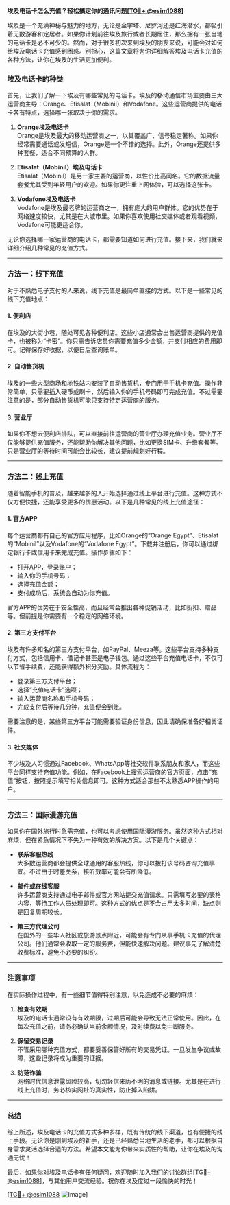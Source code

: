 **埃及电话卡怎么充值？轻松搞定你的通讯问题[[TG💪+ @esim1088](https://t.me/s/esim1088)]**

埃及是一个充满神秘与魅力的地方，无论是金字塔、尼罗河还是红海潜水，都吸引着无数游客和定居者。如果你计划前往埃及旅行或者长期居住，那么拥有一张当地的电话卡是必不可少的。然而，对于很多初次来到埃及的朋友来说，可能会对如何给埃及电话卡充值感到困惑。别担心，这篇文章将为你详细解答埃及电话卡充值的各种方法，让你在埃及的生活更加便利。

### 埃及电话卡的种类

首先，让我们了解一下埃及有哪些常见的电话卡。埃及的移动通信市场主要由三大运营商主导：Orange、Etisalat（Mobinil）和Vodafone。这些运营商提供的电话卡各有特点，选择哪一张取决于你的需求。

1. **Orange埃及电话卡**  
   Orange是埃及最大的移动运营商之一，以其覆盖广、信号稳定著称。如果你经常需要通话或发短信，Orange是一个不错的选择。此外，Orange还提供多种套餐，适合不同预算的人群。

2. **Etisalat（Mobinil）埃及电话卡**  
   Etisalat（Mobinil）是另一家主要的运营商，以性价比高闻名。它的数据流量套餐尤其受到年轻用户的欢迎。如果你更注重上网体验，可以选择这张卡。

3. **Vodafone埃及电话卡**  
   Vodafone是埃及最老牌的运营商之一，拥有庞大的用户群体。它的优势在于网络速度较快，尤其是在大城市里。如果你喜欢使用社交媒体或者观看视频，Vodafone可能更适合你。

无论你选择哪一家运营商的电话卡，都需要知道如何进行充值。接下来，我们就来详细介绍几种常见的充值方式。

---

### 方法一：线下充值

对于不熟悉电子支付的人来说，线下充值是最简单直接的方式。以下是一些常见的线下充值地点：

#### 1. **便利店**
   在埃及的大街小巷，随处可见各种便利店。这些小店通常会出售运营商提供的充值卡，也被称为“卡密”。你只需告诉店员你需要充值多少金额，并支付相应的费用即可。记得保存好收据，以便日后查询账单。

#### 2. **自动售货机**
   埃及的一些大型商场和地铁站内安装了自动售货机，专门用于手机卡充值。操作非常简单，只需要插入硬币或刷卡，然后输入你的手机号码即可完成充值。不过需要注意的是，部分自动售货机可能只支持特定运营商的服务。

#### 3. **营业厅**
   如果你不想去便利店排队，可以直接前往运营商的营业厅办理充值业务。营业厅不仅能够提供充值服务，还能帮助你解决其他问题，比如更换SIM卡、升级套餐等。只是营业厅的等待时间可能会比较长，建议提前规划好行程。

---

### 方法二：线上充值

随着智能手机的普及，越来越多的人开始选择通过线上平台进行充值。这种方式不仅方便快捷，还能享受更多的优惠活动。以下是几种常见的线上充值途径：

#### 1. **官方APP**
   每个运营商都有自己的官方应用程序，比如Orange的“Orange Egypt”、Etisalat的“Mobinil”以及Vodafone的“Vodafone Egypt”。下载并注册后，你可以通过绑定银行卡或信用卡来完成充值。操作步骤如下：
   - 打开APP，登录账户；
   - 输入你的手机号码；
   - 选择充值金额；
   - 支付成功后，系统会自动为你充值。

   官方APP的优势在于安全性高，而且经常会推出各种促销活动，比如折扣、赠品等。但前提是你需要有一个稳定的网络环境。

#### 2. **第三方支付平台**
   埃及有许多知名的第三方支付平台，如PayPal、Meeza等。这些平台支持多种支付方式，包括信用卡、借记卡甚至是电子钱包。通过这些平台充值电话卡，不仅可以节省手续费，还能获得额外积分奖励。具体流程为：
   - 登录第三方支付平台；
   - 选择“充值电话卡”选项；
   - 输入运营商名称和手机号码；
   - 完成支付后等待几分钟，充值便会到账。

   需要注意的是，某些第三方平台可能需要验证身份信息，因此请确保准备好相关证件。

#### 3. **社交媒体**
   不少埃及人习惯通过Facebook、WhatsApp等社交软件联系朋友和家人，而这些平台同样支持充值功能。例如，在Facebook上搜索运营商的官方页面，点击“充值”按钮，按照提示填写相关信息即可。这种方式适合那些不太熟悉APP操作的用户。

---

### 方法三：国际漫游充值

如果你在国外旅行时急需充值，也可以考虑使用国际漫游服务。虽然这种方式相对麻烦，但在紧急情况下不失为一种有效的解决方案。以下是几个关键点：

- **联系客服热线**  
  大多数运营商都会提供全球通用的客服热线，你可以拨打该号码咨询充值事宜。不过由于时差关系，接听效率可能会有所降低。

- **邮件或在线客服**  
  许多运营商支持通过电子邮件或官方网站提交充值请求。只需填写必要的表格内容，等待工作人员处理即可。这种方式的优点是不会占用太多时间，缺点则是回复周期较长。

- **第三方代理公司**  
  在国外的一些华人社区或旅游景点附近，可能会有专门从事手机卡充值的代理公司。他们通常会收取一定的服务费，但能快速解决问题。建议事先了解清楚收费标准，避免不必要的纠纷。

---

### 注意事项

在实际操作过程中，有一些细节值得特别注意，以免造成不必要的麻烦：

1. **检查有效期**  
   埃及的电话卡通常设有有效期限，过期后可能会导致无法正常使用。因此，在每次充值之前，请务必确认当前余额情况，及时续费以免中断服务。

2. **保留交易记录**  
   不管采用哪种充值方式，都要妥善保管好所有的交易凭证。一旦发生争议或故障，这些记录将成为重要的证据。

3. **防范诈骗**  
   网络时代信息泄露风险较高，切勿轻信来历不明的消息或链接。尤其是在进行线上充值时，务必核实网址的真实性，防止掉入陷阱。

---

### 总结

综上所述，埃及电话卡的充值方式多种多样，既有传统的线下渠道，也有便捷的线上手段。无论你是刚到埃及的新手，还是已经熟悉当地生活的老手，都可以根据自身需求灵活选择合适的方法。希望本文能为你带来实质性的帮助，让你在埃及的沟通无忧！

最后，如果你对埃及电话卡有任何疑问，欢迎随时加入我们的讨论群组[[TG💪+ @esim1088](https://t.me/s/esim1088)]，与其他用户交流经验。祝你在埃及度过一段愉快的时光！

[[TG💪+ @esim1088](https://t.me/s/esim1088) ![Image](https://i.postimg.cc/4NQfJmqS/Snipaste-2025-05-13-00-14-12.png)]